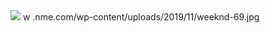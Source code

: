 <img src= 'https://www.nme.com/wp-content/uploads/2019/11/weeknd-696x442.jpg'>
w
.nme.com/wp-content/uploads/2019/11/weeknd-69.jpg
